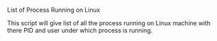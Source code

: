 List of Process Running on Linux  

This script will give list of all the process running on Linux machine with there PID and user under which process is running.